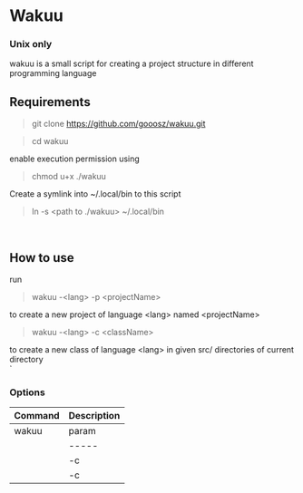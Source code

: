 # Wakuu
### Unix only

wakuu is a small script for creating a project structure in different programming language <br />


## Requirements

> git clone https://github.com/gooosz/wakuu.git

> cd wakuu

enable execution permission using <br />

> chmod u+x ./wakuu

Create a symlink into ~/.local/bin to this script <br />

> ln -s <path to ./wakuu> ~/.local/bin

<br />

## How to use

run

> wakuu -\<lang> -p \<projectName>
  
to create a new project of language \<lang> named \<projectName>
<br />

> wakuu -\<lang> -c \<className>			

to create a new class of language \<lang> in given src/ directories of current directory
<br />
`
### Options
| Command                      | Description |
| ---------------------------- | ----------- |
| wakuu | param | param | name |             |
|       | ----- | ----- | ---- |             |
|       | -c    | -p    |      | creates a C project |
|       | -c    | -c    |      |             |
